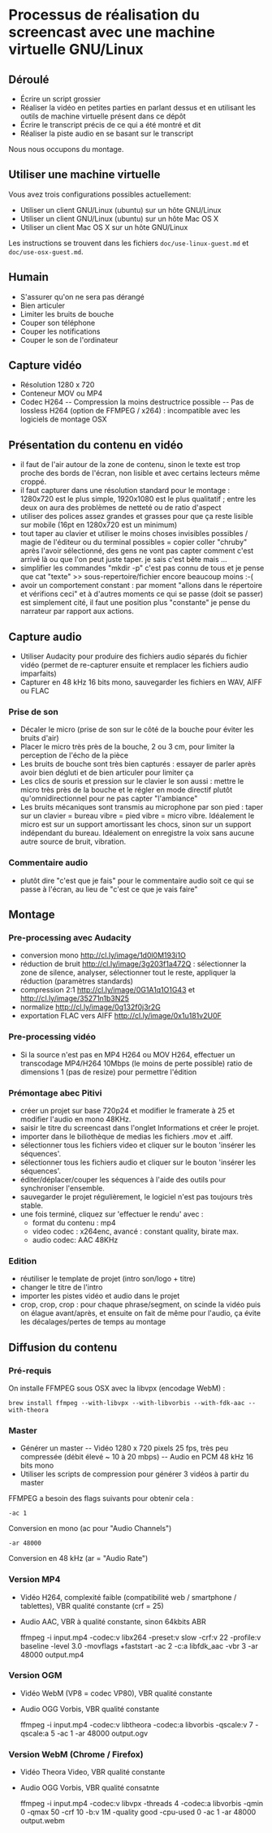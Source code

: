 # Processus de réalisation du screencast avec une machine virtuelle GNU/Linux

## Déroulé

- Écrire un script grossier
- Réaliser la vidéo en petites parties en parlant dessus et en utilisant
les outils de machine virtuelle présent dans ce dépôt
- Écrire le transcript précis de ce qui a été montré et dit
- Réaliser la piste audio en se basant sur le transcript

Nous nous occupons du montage.

## Utiliser une machine virtuelle

Vous avez trois configurations possibles actuellement:

- Utiliser un client GNU/Linux (ubuntu) sur un hôte GNU/Linux
- Utiliser un client GNU/Linux (ubuntu) sur un hôte Mac OS X
- Utiliser un client Mac OS X sur un hôte GNU/Linux

Les instructions se trouvent dans les fichiers `doc/use-linux-guest.md` et
`doc/use-osx-guest.md`.

## Humain

- S'assurer qu'on ne sera pas dérangé
- Bien articuler
- Limiter les bruits de bouche
- Couper son téléphone
- Couper les notifications
- Couper le son de l'ordinateur

## Capture vidéo

- Résolution 1280 x 720
- Conteneur MOV ou MP4
- Codec H264
-- Compression la moins destructrice possible
-- Pas de lossless H264 (option de FFMPEG / x264) : incompatible avec les logiciels de montage OSX

## Présentation du contenu en vidéo

- il faut de l'air autour de la zone de contenu, sinon le texte est trop proche des bords de l'écran, non lisible et avec certains lecteurs même croppé.
- il faut capturer dans une résolution standard pour le montage : 1280x720 est le plus simple, 1920x1080 est le plus qualitatif ; entre les deux on aura des problèmes de netteté ou de ratio d'aspect
- utiliser des polices assez grandes et grasses pour que ça reste lisible sur mobile (16pt en 1280x720 est un minimum)
- tout taper au clavier et utiliser le moins choses invisibles possibles / magie de l'éditeur ou du terminal possibles = copier coller "chruby" après l'avoir sélectionné, des gens ne vont pas capter comment c'est arrivé là ou que l'on peut juste taper. je sais c'est bête mais ...
- simplifier les commandes "mkdir -p" c'est pas connu de tous et je pense que cat "texte" >> sous-repertoire/fichier encore beaucoup moins :-(
- avoir un comportement constant : par moment "allons dans le répertoire et vérifions ceci" et à d'autres moments ce qui se passe (doit se passer) est simplement cité, il faut une position plus "constante" je pense du narrateur par rapport aux actions.

## Capture audio

- Utiliser Audacity pour produire des fichiers audio séparés du fichier vidéo (permet de re-capturer ensuite et remplacer les fichiers audio imparfaits)
- Capturer en 48 kHz 16 bits mono, sauvegarder les fichiers en WAV, AIFF ou FLAC

### Prise de son

- Décaler le micro (prise de son sur le côté de la bouche pour éviter les bruits d'air)
- Placer le micro très près de la bouche, 2 ou 3 cm, pour limiter la perception de l'écho de la pièce
- Les bruits de bouche sont très bien capturés : essayer de parler après avoir bien dégluti et de bien articuler pour limiter ça
- Les clics de souris et pression sur le clavier le son aussi : mettre le micro très près de la bouche et le régler en mode directif plutôt qu'omnidirectionnel pour ne pas capter "l'ambiance"
- Les bruits mécaniques sont transmis au microphone par son pied : taper sur un clavier = bureau vibre = pied vibre = micro vibre. Idéalement le micro est sur un support amortissant les chocs, sinon sur un support indépendant du bureau. Idéalement on enregistre la voix sans aucune autre source de bruit, vibration.

### Commentaire audio

- plutôt dire "c'est que je fais" pour le commentaire audio soit ce qui se passe à l'écran, au lieu de "c'est ce que je vais faire"

## Montage

### Pre-processing avec Audacity

- conversion mono http://cl.ly/image/1d0l0M193i1O
- réduction de bruit http://cl.ly/image/3g203f1a472Q : sélectionner la zone de silence, analyser, sélectionner tout le reste, appliquer la réduction (paramètres standards)
- compression 2:1 http://cl.ly/image/0G1A1q1O1G43 et http://cl.ly/image/35271n1b3N25
- normalize http://cl.ly/image/0g132f0j3r2G
- exportation FLAC vers AIFF http://cl.ly/image/0x1u181v2U0F

### Pre-processing vidéo

- Si la source n'est pas en MP4 H264 ou MOV H264, effectuer un transcodage MP4/H264 10Mbps (le moins de perte possible) ratio de dimensions 1 (pas de resize) pour permettre l'édition

### Prémontage abec Pitivi

- créer un projet sur base 720p24 et modifier le framerate à 25 et modifier l'audio en mono 48KHz.
- saisir le titre du screencast dans l'onglet Informations et créer le projet.
- importer dans le biliothèque de medias les fichiers .mov et .aiff.
- sélectionner tous les fichiers video et cliquer sur le bouton 'insérer les séquences'.
- sélectionner tous les fichiers audio et cliquer sur le bouton 'insérer les séquences'.
- éditer/déplacer/couper les séquences à l'aide des outils pour synchroniser l'ensemble.
- sauvegarder le projet régulièrement, le logiciel n'est pas toujours très stable.
- une fois terminé, cliquez sur 'effectuer le rendu' avec :
  - format du contenu : mp4
  - video codec : x264enc, avancé : constant quality, birate max.
  - audio codec: AAC 48KHz

### Edition

- réutiliser le template de projet (intro son/logo + titre)
- changer le titre de l'intro
- importer les pistes vidéo et audio dans le projet
- crop, crop, crop : pour chaque phrase/segment, on scinde la vidéo puis on élague avant/après, et ensuite on fait de même pour l'audio, ça évite les décalages/pertes de temps au montage

## Diffusion du contenu

### Pré-requis

On installe FFMPEG sous OSX avec la libvpx (encodage WebM) :

    brew install ffmpeg --with-libvpx --with-libvorbis --with-fdk-aac --with-theora

### Master

- Générer un master
-- Vidéo 1280 x 720 pixels 25 fps, très peu compressée (débit élevé ~ 10 à 20 mbps)
-- Audio en PCM 48 kHz 16 bits mono
- Utiliser les scripts de compression pour générer 3 vidéos à partir du master

FFMPEG a besoin des flags suivants pour obtenir cela :

    -ac 1

Conversion en mono (ac pour "Audio Channels")

    -ar 48000

Conversion en 48 kHz (ar = "Audio Rate")

### Version MP4

- Vidéo H264, complexité faible (compatibilité web / smartphone / tablettes), VBR qualité constante (crf = 25)
- Audio AAC, VBR à qualité constante, sinon 64kbits ABR

    ffmpeg -i input.mp4 -codec:v libx264 -preset:v slow -crf:v 22 -profile:v baseline -level 3.0 -movflags +faststart -ac 2 -c:a libfdk_aac -vbr 3 -ar 48000 output.mp4

### Version OGM

- Vidéo WebM (VP8 = codec VP80), VBR qualité constante
- Audio OGG Vorbis, VBR qualité constante

    ffmpeg -i input.mp4 -codec:v libtheora -codec:a libvorbis -qscale:v 7 -qscale:a 5 -ac 1 -ar 48000 output.ogv

### Version WebM (Chrome / Firefox)

- Vidéo Theora Video, VBR qualité constante
- Audio OGG Vorbis, VBR qualité consatnte

    ffmpeg -i input.mp4 -codec:v libvpx -threads 4 -codec:a libvorbis -qmin 0 -qmax 50 -crf 10 -b:v 1M -quality good -cpu-used 0 -ac 1 -ar 48000 output.webm
